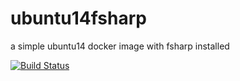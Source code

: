 # ubuntu14fsharp
a simple ubuntu14 docker image with fsharp installed

[![Build Status](https://travis-ci.org/itjustworksteam/ubuntu14fsharp.svg?branch=master)](https://travis-ci.org/itjustworksteam/ubuntu14fsharp)
